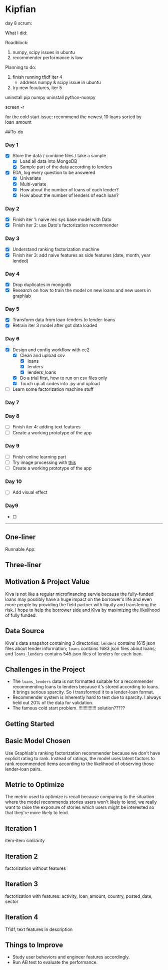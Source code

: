 # Kipfian

day 8 scrum:

What I did:


Roadblock:

1. numpy, scipy issues in ubuntu
2. recommender performance is low

Planning to do:

1. finish running tfidf iter 4
    - address numpy & scipy issue in ubuntu
2. try new feautures, iter 5



uninstall pip numpy
uninstall python-numpy





screen -r

for the cold start issue:
recommend the newest 10 loans sorted by loan_amount


##To-do
### Day 1
- [x] Store the data / combine files / take a sample
    - [x] Load all data into MongoDB
    - [x] Sample part of the data according to lenders
- [x] EDA, log every question to be answered
    - [x] Univariate
    - [x] Multi-variate
    - [x] How about the number of loans of each lender?
    - [x] How about the number of lenders of each loan?

### Day 2
- [x] Finish iter 1: naive rec sys base model with Dato
- [x] Finish iter 2: use Dato's factorization recommender

### Day 3
- [x] Understand ranking factorization machine
- [x] Finish iter 3: add naive features as side features (date, month, year lended)

### Day 4
- [x] Drop duplicates in mongodb
- [x] Research on how to train the model on new loans and new users in graphlab

### Day 5
- [x] Transform data from loan-lenders to lender-loans
- [x] Retrain iter 3 model after got data loaded

### Day 6
- [x] Design and config workflow with ec2
    - [x] Clean and upload csv
        - [x] loans
        - [x] lenders
        - [x] lenders_loans
    - [x] Do a trial first, how to run on csv files only
    - [x] Touch up all codes into .py and upload
- [ ] Learn some factorization machine stuff

### Day 7

### Day 8
- [ ] Finish iter 4: adding text features
- [ ] Create a working prototype of the app

### Day 9
- [ ] Finish online learning part
- [ ] Try image processing with [this](http://cs.stanford.edu/people/karpathy/deepimagesent/?hn)
- [ ] Create a working prototype of the app

### Day 10
- [ ] Add visual effect

### Day9
- [ ] 



-------------------




## One-liner

Runnable App: [](#)

## Three-liner


## Motivation & Project Value
Kiva is not like a regular microfinancing servie because the fully-funded loans may possibly have a huge impact on the borrower's life and even more people by providing the field partner with liquity and transfering the risk. I hope to help the borrower side and Kiva by maximizing the likelihood of fully funded. 

## Data Source
Kiva's data snapshot containing 3 directories: `lenders` contains 1615 json files about lender information; `loans` contains 1683 json files about loans; and `loans_lenders` contains 545 json files of lenders for each loan. 

## Challenges in the Project
- The `loans_lenders` data is not formatted suitable for a recommender recommending loans to lenders because it's stored according to loans. It brings serious sparcity. So I transformed it to a lender-loan format. 
- Recommender system is inherently hard to test due to sparcity. I always held out 20% of the data for validation. 
- The famous cold start problem. !!!!!!!!!!!!!! solution?????


## Getting Started

## Basic Model Chosen
Use Graphlab's ranking factorization recommender because we don't have explicit rating to rank. Instead of ratings, the model uses latent factors to rank recommended items according to the likelihood of observing those lender-loan pairs. 

## Metric to Optimize
The metric used to optimize is recall because comparing to the situation where the model recommends stories users won't likely to lend, we really want to raise the exposure of stories which users might be interested so that they're more likely to lend. 

## Iteration 1
item-item similarity


## Iteration 2
factorization without features

## Iteration 3
factorization with features: activity, loan_amount, country, posted_date, sector

## Iteration 4
Tfidf, text features in description

## Things to Improve
- Study user beheviors and engineer features accordingly.
- Run AB test to evaluate the performance. 





